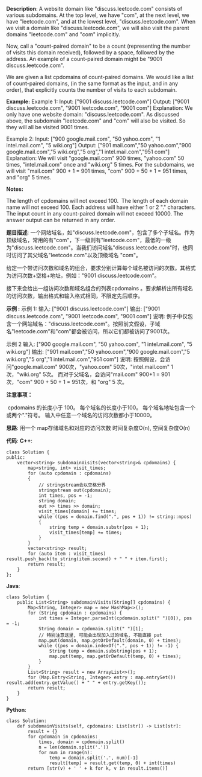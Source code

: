 __Description__:
A website domain like "discuss.leetcode.com" consists of various subdomains. At the top level, we have "com", at the next level, we have "leetcode.com", and at the lowest level, "discuss.leetcode.com". When we visit a domain like "discuss.leetcode.com", we will also visit the parent domains "leetcode.com" and "com" implicitly.

Now, call a "count-paired domain" to be a count (representing the number of visits this domain received), followed by a space, followed by the address. An example of a count-paired domain might be "9001 discuss.leetcode.com".

We are given a list cpdomains of count-paired domains. We would like a list of count-paired domains, (in the same format as the input, and in any order), that explicitly counts the number of visits to each subdomain.

__Example:__
Example 1:
Input: 
["9001 discuss.leetcode.com"]
Output: 
["9001 discuss.leetcode.com", "9001 leetcode.com", "9001 com"]
Explanation: 
We only have one website domain: "discuss.leetcode.com". As discussed above, the subdomain "leetcode.com" and "com" will also be visited. So they will all be visited 9001 times.

Example 2:
Input: 
["900 google.mail.com", "50 yahoo.com", "1 intel.mail.com", "5 wiki.org"]
Output: 
["901 mail.com","50 yahoo.com","900 google.mail.com","5 wiki.org","5 org","1 intel.mail.com","951 com"]
Explanation: 
We will visit "google.mail.com" 900 times, "yahoo.com" 50 times, "intel.mail.com" once and "wiki.org" 5 times. For the subdomains, we will visit "mail.com" 900 + 1 = 901 times, "com" 900 + 50 + 1 = 951 times, and "org" 5 times.

__Notes:__

The length of cpdomains will not exceed 100. 
The length of each domain name will not exceed 100.
Each address will have either 1 or 2 "." characters.
The input count in any count-paired domain will not exceed 10000.
The answer output can be returned in any order.

__题目描述__:
一个网站域名，如"discuss.leetcode.com"，包含了多个子域名。作为顶级域名，常用的有"com"，下一级则有"leetcode.com"，最低的一级为"discuss.leetcode.com"。当我们访问域名"discuss.leetcode.com"时，也同时访问了其父域名"leetcode.com"以及顶级域名 "com"。

给定一个带访问次数和域名的组合，要求分别计算每个域名被访问的次数。其格式为访问次数+空格+地址，例如："9001 discuss.leetcode.com"。

接下来会给出一组访问次数和域名组合的列表cpdomains 。要求解析出所有域名的访问次数，输出格式和输入格式相同，不限定先后顺序。

__示例 :__
示例 1:
输入: 
["9001 discuss.leetcode.com"]
输出: 
["9001 discuss.leetcode.com", "9001 leetcode.com", "9001 com"]
说明: 
例子中仅包含一个网站域名："discuss.leetcode.com"。按照前文假设，子域名"leetcode.com"和"com"都会被访问，所以它们都被访问了9001次。

示例 2
输入: 
["900 google.mail.com", "50 yahoo.com", "1 intel.mail.com", "5 wiki.org"]
输出: 
["901 mail.com","50 yahoo.com","900 google.mail.com","5 wiki.org","5 org","1 intel.mail.com","951 com"]
说明: 
按照假设，会访问"google.mail.com" 900次，"yahoo.com" 50次，"intel.mail.com" 1次，"wiki.org" 5次。
而对于父域名，会访问"mail.com" 900+1 = 901次，"com" 900 + 50 + 1 = 951次，和 "org" 5 次。

__注意事项：__

 cpdomains 的长度小于 100。
每个域名的长度小于100。
每个域名地址包含一个或两个"."符号。
输入中任意一个域名的访问次数都小于10000。

__思路__:
用一个 map存储域名和对应的访问次数
时间复杂度O(n), 空间复杂度O(n)

__代码__:
__C++__:
```
class Solution {
public:
    vector<string> subdomainVisits(vector<string>& cpdomains) {
        map<string, int> visit_times;
        for (auto cpdomain : cpdomains) 
        {
            // stringstream会以空格分界
            stringstream out(cpdomain);
            int times, pos = -1;
            string domain;
            out >> times >> domain;
            visit_times[domain] += times;
            while ((pos = domain.find(".", pos + 1)) != string::npos) 
            {
                string temp = domain.substr(pos + 1);
                visit_times[temp] += times;
            }
        }
        vector<string> result;
        for (auto item : visit_times) result.push_back(to_string(item.second) + " " + item.first);
        return result;
    }
};
```

__Java__:
```
class Solution {
    public List<String> subdomainVisits(String[] cpdomains) {
        Map<String, Integer> map = new HashMap<>();
        for (String cpdomain : cpdomains) {
            int times = Integer.parseInt(cpdomain.split(" ")[0]), pos = -1;
            String domain = cpdomain.split(" ")[1];
            // 特别注意这里, 可能会出现加入过的域名, 不能直接 put
            map.put(domain, map.getOrDefault(domain, 0) + times);
            while ((pos = domain.indexOf(".", pos + 1)) != -1) {
                String temp = domain.substring(pos + 1);
                map.put(temp, map.getOrDefault(temp, 0) + times);
            }
        }
        List<String> result = new ArrayList<>();
        for (Map.Entry<String, Integer> entry : map.entrySet()) result.add(entry.getValue() + " " + entry.getKey());
        return result;
    }
}
```

__Python__:
```
class Solution:
    def subdomainVisits(self, cpdomains: List[str]) -> List[str]:
        result = {}
        for cpdomain in cpdomains:
            times, domain = cpdomain.split()
            n = len(domain.split('.'))
            for num in range(n):
                temp = domain.split('.', num)[-1]
                result[temp] = result.get(temp, 0) + int(times)
        return [str(v) + ' ' + k for k, v in result.items()]
```